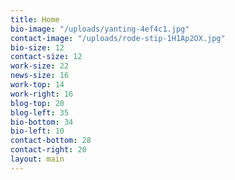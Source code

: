 ```yaml
---
title: Home
bio-image: "/uploads/yanting-4ef4c1.jpg"
contact-image: "/uploads/rode-stip-1H1Ap2OX.jpg"
bio-size: 12
contact-size: 12
work-size: 22
news-size: 16
work-top: 14
work-right: 16
blog-top: 20
blog-left: 35
bio-bottom: 34
bio-left: 10
contact-bottom: 28
contact-right: 20
layout: main
---
```



